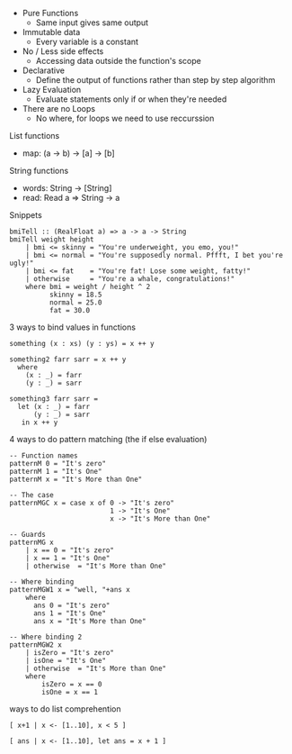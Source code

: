 

- Pure Functions
  - Same input gives same output
- Immutable data
  - Every variable is a constant
- No / Less side effects
  - Accessing data outside the function's scope
- Declarative
  - Define the output of functions rather than step by step algorithm
- Lazy Evaluation
  - Evaluate statements only if or when they're needed
- There are no Loops
  - No where, for loops we need to use reccurssion 

List functions
- map:   (a -> b) -> [a] -> [b]

String functions

- words:  String -> [String]
- read:   Read a => String -> a


Snippets

```
bmiTell :: (RealFloat a) => a -> a -> String  
bmiTell weight height  
    | bmi <= skinny = "You're underweight, you emo, you!"  
    | bmi <= normal = "You're supposedly normal. Pffft, I bet you're ugly!"  
    | bmi <= fat    = "You're fat! Lose some weight, fatty!"  
    | otherwise     = "You're a whale, congratulations!"  
    where bmi = weight / height ^ 2  
          skinny = 18.5  
          normal = 25.0  
          fat = 30.0  
```

3 ways to bind values in functions

```
something (x : xs) (y : ys) = x ++ y

something2 farr sarr = x ++ y
  where
    (x : _) = farr
    (y : _) = sarr

something3 farr sarr =
  let (x : _) = farr
      (y : _) = sarr
   in x ++ y
```

4 ways to do pattern matching (the if else evaluation)

```
-- Function names
patternM 0 = "It's zero"   
patternM 1 = "It's One"   
patternM x = "It's More than One"  

-- The case
patternMGC x = case x of 0 -> "It's zero"    
                         1 -> "It's One"
                         x -> "It's More than One"  

-- Guards
patternMG x
    | x == 0 = "It's zero"    
    | x == 1 = "It's One"
    | otherwise  = "It's More than One"

-- Where binding
patternMGW1 x = "well, "+ans x
    where
      ans 0 = "It's zero"   
      ans 1 = "It's One"   
      ans x = "It's More than One"  

-- Where binding 2
patternMGW2 x
    | isZero = "It's zero"    
    | isOne = "It's One"
    | otherwise  = "It's More than One"
    where 
        isZero = x == 0
        isOne = x == 1
```

ways to do list comprehention
```
[ x+1 | x <- [1..10], x < 5 ]

[ ans | x <- [1..10], let ans = x + 1 ]

```